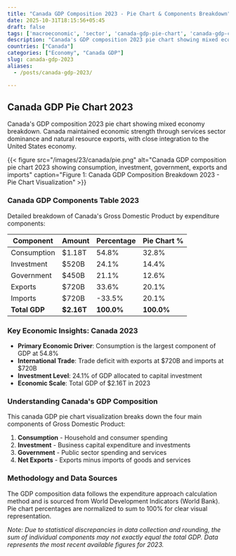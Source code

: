 ```yaml
---
title: "Canada GDP Composition 2023 - Pie Chart & Components Breakdown"
date: 2025-10-31T18:15:56+05:45
draft: false
tags: ['macroeconomic', 'sector', 'canada-gdp-pie-chart', 'canada-gdp-components', 'canadian-economy', 'gdp-pie-chart', 'economic-pie', 'gdp-breakdown', 'macroeconomic', 'resource-exports', 'services-economy', 'north-american-trade']
description: "Canada's GDP composition 2023 pie chart showing mixed economy breakdown. Canada maintained economic strength through services sector dominance and natural resource exports, with close integration to the United States economy."
countries: ["Canada"]
categories: ["Economy", "Canada GDP"]
slug: canada-gdp-2023
aliases:
  - /posts/canada-gdp-2023/

---
```


## Canada GDP Pie Chart 2023

Canada's GDP composition 2023 pie chart showing mixed economy breakdown. Canada maintained economic strength through services sector dominance and natural resource exports, with close integration to the United States economy.

{{< figure src="/images/23/canada/pie.png" 
alt="Canada GDP composition pie chart 2023 showing consumption, investment, government, exports and imports"
caption="Figure 1: Canada GDP Composition Breakdown 2023 - Pie Chart Visualization" >}}

### Canada GDP Components Table 2023

Detailed breakdown of Canada's Gross Domestic Product by expenditure components:

| Component | Amount | Percentage | Pie Chart % |
|-----------|--------|------------|-------------|
| Consumption | $1.18T | 54.8% | 32.8% |
| Investment | $520B | 24.1% | 14.4% |
| Government | $450B | 21.1% | 12.6% |
| Exports | $720B | 33.6% | 20.1% |
| Imports | $720B | -33.5% | 20.1% |
| **Total GDP** | **$2.16T** | **100.0%** | **100.0%** |

### Key Economic Insights: Canada 2023

- **Primary Economic Driver**: Consumption is the largest component of GDP at 54.8%
- **International Trade**: Trade deficit with exports at $720B and imports at $720B
- **Investment Level**: 24.1% of GDP allocated to capital investment
- **Economic Scale**: Total GDP of $2.16T in 2023

### Understanding Canada's GDP Composition

This canada GDP pie chart visualization breaks down the four main components of Gross Domestic Product:

1. **Consumption** - Household and consumer spending
2. **Investment** - Business capital expenditure and investments  
3. **Government** - Public sector spending and services
4. **Net Exports** - Exports minus imports of goods and services

### Methodology and Data Sources

The GDP composition data follows the expenditure approach calculation method and is sourced from World Development Indicators (World Bank). Pie chart percentages are normalized to sum to 100% for clear visual representation.

*Note: Due to statistical discrepancies in data collection and rounding, the sum of individual components may not exactly equal the total GDP. Data represents the most recent available figures for 2023.*

